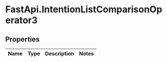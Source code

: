 # FastApi.IntentionListComparisonOperator3

## Properties
Name | Type | Description | Notes
------------ | ------------- | ------------- | -------------

